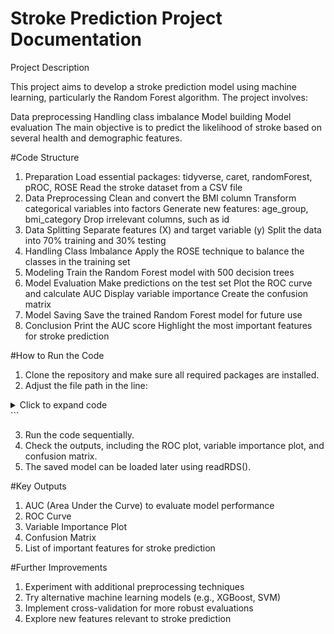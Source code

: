 # Stroke Prediction Project Documentation

Project Description

This project aims to develop a stroke prediction model using machine learning, particularly the Random Forest algorithm. The project involves:

Data preprocessing
Handling class imbalance
Model building
Model evaluation
The main objective is to predict the likelihood of stroke based on several health and demographic features.

#Code Structure

1. Preparation
Load essential packages: tidyverse, caret, randomForest, pROC, ROSE
Read the stroke dataset from a CSV file
2. Data Preprocessing
Clean and convert the BMI column
Transform categorical variables into factors
Generate new features: age_group, bmi_category
Drop irrelevant columns, such as id
3. Data Splitting
Separate features (X) and target variable (y)
Split the data into 70% training and 30% testing
4. Handling Class Imbalance
Apply the ROSE technique to balance the classes in the training set
5. Modeling
Train the Random Forest model with 500 decision trees
6. Model Evaluation
Make predictions on the test set
Plot the ROC curve and calculate AUC
Display variable importance
Create the confusion matrix
7. Model Saving
Save the trained Random Forest model for future use
8. Conclusion
Print the AUC score
Highlight the most important features for stroke prediction

#How to Run the Code

1. Clone the repository and make sure all required packages are installed.
2. Adjust the file path in the line:

<details>
  <summary>Click to expand code</summary>
stroke_data <- read.csv('path/to/your/data.csv')
</details> ```

3. Run the code sequentially.
4. Check the outputs, including the ROC plot, variable importance plot, and confusion matrix.
5. The saved model can be loaded later using readRDS().

#Key Outputs

1. AUC (Area Under the Curve) to evaluate model performance
2. ROC Curve
3. Variable Importance Plot
4. Confusion Matrix
5. List of important features for stroke prediction
   
#Further Improvements

1. Experiment with additional preprocessing techniques
2. Try alternative machine learning models (e.g., XGBoost, SVM)
3. Implement cross-validation for more robust evaluations
4. Explore new features relevant to stroke prediction




